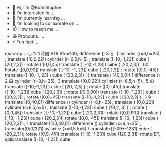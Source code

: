 - 👋 Hi, I’m @BorisShipilov
- 👀 I’m interested in ...
- 🌱 I’m currently learning ...
- 💞️ I’m looking to collaborate on ...
- 📫 How to reach me ...
- 😄 Pronouns: ...
- ⚡ Fun fact: ...

<!---
BorisShipilov/BorisShipilov is a ✨ special ✨ repository because its `README.md` (this file) appears on your GitHub profile.
You can click the Preview link to take a look at your changes.
--->
едактор
+
しつつ時冊
STR
$fn=100;
difference ()
3
日｛
cylinder (r=8,h=25) ; translate ([0,0,22]) cylinder (r=6.5,h=5) ;
translate ([-10,-1,23]) cube ( [20,2,3]) :
rotate ( [0,0,45]) translate ( [-10,-1,23]) cube ( [20,2,3]) :
00
Fotate ([0,0,90]) translate ( [-10, -1, 23]) cube ( [20,2,3]) :
rotate ([0,0,-45]) translate ([-10,-1, 23] ) cube ( [20,2,3]) : }
translate ( [40,0,0])
1
difference ()
2
曰
cylinder (r=8,h=25) ;
3
translate ([0,0,22]) cylinder (r=6.5,h=5) ;
5
の
translate ([-10,-1,23] ) cube ( [20, 2,3] ) ;
rotate ([0,0,45]) translate ([-10,-1,23]) cube ( [20,2,3]) ; rotate ([0,0,90]) translate ([-10,-1,23] ) cube ( [20,2,3]) ; rotate ([0,0,-45]) translate ([-10,-1,23] ) cube ( [20,2,3] ) ; }
9
translate ((0,40,01)
difference ()
cylinder (r=8,h=25) ;
translate ( [0,0,22])
cylinder (r=6.5,h=5) ;
translate ([-10,-1,23]) cube ( [20,2, 3] ) ;
rotate ( [0,0,45]) translate ( [-10, -1,23]) cube ( [20,2,31) :
rotate ([0,0,90]) translate ( [-10, -1,23]) cube ( [20,2,31);
rotate ([0,0,-45]) translate ([-10,-1,23]) cube ( [20,2,3]) ; 1
translate ([40,40,01)
difference ()
cylinder (x=a,h=25) ;
translate((0/0/221)
sylindez (x=6,5,h=5) /
cranstafe {[٢#9+-1231) eube ( (20,2,31);
rotate ([0,9, 451) cranslate ([-10,-1,231) cube (120,2,31):
rotate(EP,
splicranalase ([-10, -1,231) cube
